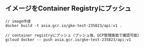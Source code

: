 ##  イメージをContainer Registryにプッシュ
```
// image作成
docker build -t asia.gcr.io/gke-test-235823/api:v1 .

// container registryにプッシュ（プッシュ後、GCP管理画面で確認可能）
gcloud docker -- push asia.gcr.io/gke-test-235823/api:v1
```